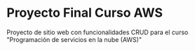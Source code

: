 # Proyecto Final Curso AWS

Proyecto de sitio web con funcionalidades CRUD para el curso "Programación de servicios en la nube (AWS)"
